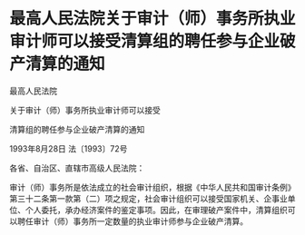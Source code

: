 # 最高人民法院关于审计（师）事务所执业审计师可以接受清算组的聘任参与企业破产清算的通知

<!-- INFO END -->

最高人民法院

关于审计（师）事务所执业审计师可以接受

清算组的聘任参与企业破产清算的通知

1993年8月28日 法〔1993〕72号

各省、自治区、直辖市高级人民法院：

审计（师）事务所是依法成立的社会审计组织，根据《中华人民共和国审计条例》第三十二条第一款第（二）项之规定，社会审计组织可以接受国家机关、企事业单位、个人委托，承办经济案件的鉴定事项。因此，在审理破产案件中，清算组织可以聘任审计（师）事务所一定数量的执业审计师参与企业破产清算。
